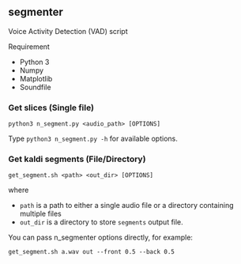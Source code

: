 ## segmenter

Voice Activity Detection (VAD) script

Requirement
- Python 3
- Numpy
- Matplotlib
- Soundfile

### Get slices (Single file)
```
python3 n_segment.py <audio_path> [OPTIONS]
```
Type `python3 n_segment.py -h` for available options.

### Get kaldi segments (File/Directory) 
```
get_segment.sh <path> <out_dir> [OPTIONS]
```
where
- `path` is a path to either a single audio file or a directory containing multiple files
- `out_dir` is a directory to store `segments` output file.

You can pass n_segmenter options directly, for example:
```
get_segment.sh a.wav out --front 0.5 --back 0.5
```